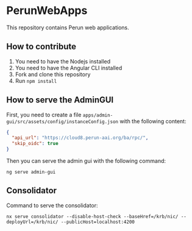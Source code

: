# PerunWebApps

This repository contains Perun web applications.
## How to contribute
1) You need to have the Nodejs installed
2) You need to have the Angular CLI installed
3) Fork and clone this repository
4) Run `npm install`

## How to serve the AdminGUI

First, you need to create a file `apps/admin-gui/src/assets/config/instanceConfig.json` with the following content:
```json
{
  "api_url": "https://cloud8.perun-aai.org/ba/rpc/",
  "skip_oidc": true
}
```
Then you can serve the admin gui with the following command:
```shell script
ng serve admin-gui
```

## Consolidator

Command to serve the consolidator:

```shell script
nx serve consolidator --disable-host-check --baseHref=/krb/nic/ --deployUrl=/krb/nic/ --publicHost=localhost:4200
```

